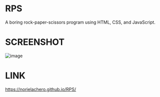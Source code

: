 # RPS
A boring rock-paper-scissors program using HTML, CSS, and JavaScript.

# SCREENSHOT
![image](https://github.com/NorielAchero/RPS/assets/142378544/9fb066c8-19b3-49f6-bd5f-6a9293cafd99)

# LINK
https://norielachero.github.io/RPS/

